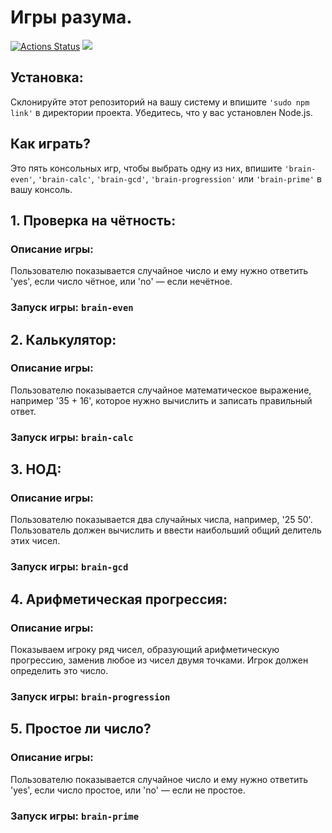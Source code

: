 # Игры разума. 
[![Actions Status](https://github.com/m1chendi/frontend-project-44/workflows/hexlet-check/badge.svg)](https://github.com/m1chendi/frontend-project-44/actions)
<a href="https://codeclimate.com/github/m1chendi/frontend-project-44/maintainability"><img src="https://api.codeclimate.com/v1/badges/b7ff2663004946558894/maintainability" /></a>

## Установка:

Склонируйте этот репозиторий на вашу систему и впишите `'sudo npm link'` в директории проекта. Убедитесь, что у вас установлен Node.js.

## Как играть?

Это пять консольных игр, чтобы выбрать одну из них, впишите `'brain-even'`, `'brain-calc'`, `'brain-gcd'`, `'brain-progression'` или `'brain-prime'` в вашу консоль.

## 1. Проверка на чётность:
### Описание игры: 
Пользователю показывается случайное число и ему нужно ответить 'yes', если число чётное, или 'no' — если нечётное.
### Запуск игры: __`brain-even`__

## 2. Калькулятор:
### Описание игры:
Пользователю показывается случайное математическое выражение, например '35 + 16', которое нужно вычислить и записать правильный ответ.
### Запуск игры: __`brain-calc`__

## 3. НОД:
### Описание игры:
Пользователю показывается два случайных числа, например, '25 50'. Пользователь должен вычислить и ввести наибольший общий делитель этих чисел.
### Запуск игры: __`brain-gcd`__

## 4. Арифметическая прогрессия:
### Описание игры:
Показываем игроку ряд чисел, образующий арифметическую прогрессию, заменив любое из чисел двумя точками. Игрок должен определить это число.
### Запуск игры: __`brain-progression`__

## 5. Простое ли число?
### Описание игры:
Пользователю показывается случайное число и ему нужно ответить 'yes', если число простое, или 'no' — если не простое.
### Запуск игры: __`brain-prime`__
